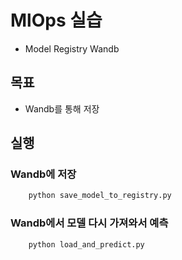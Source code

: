 # MlOps 실습
- Model Registry Wandb

## 목표
- Wandb를 통해 저장

## 실행

### Wandb에 저장
```bash
    python save_model_to_registry.py
```


### Wandb에서 모델 다시 가져와서 예측
```bash
    python load_and_predict.py
```

